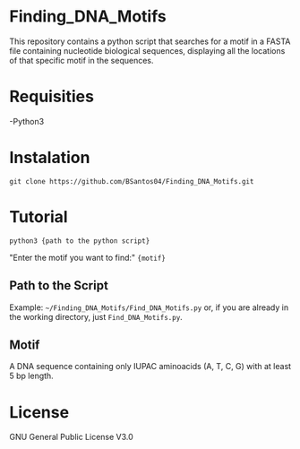 # Finding_DNA_Motifs
This repository contains a python script that searches for a motif in a FASTA file containing nucleotide biological sequences, displaying all the locations of that specific motif in the sequences.
# Requisities
-Python3
# Instalation
`git clone https://github.com/BSantos04/Finding_DNA_Motifs.git` 
# Tutorial
`python3 {path to the python script}`

"Enter the motif you want to find:" `{motif}`
## Path to the Script
Example: `~/Finding_DNA_Motifs/Find_DNA_Motifs.py` or, if you are already in the working directory, just `Find_DNA_Motifs.py`.
## Motif 
A DNA sequence containing only IUPAC aminoacids (A, T, C, G) with at least 5 bp length.
# License
GNU General Public License V3.0
